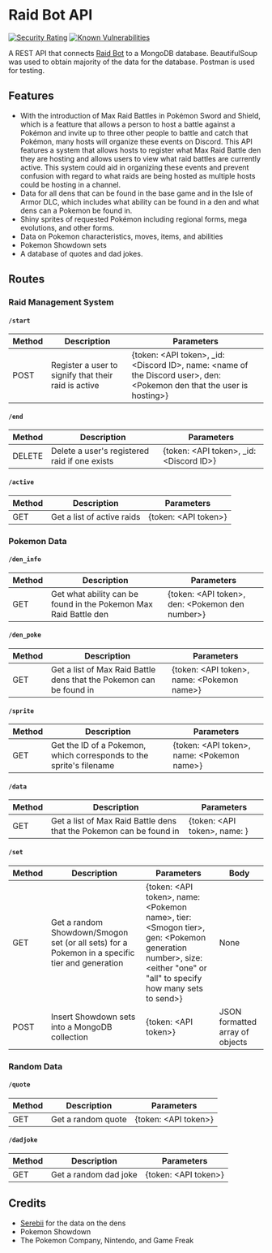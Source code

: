# Raid Bot API
[![Security Rating](https://sonarcloud.io/api/project_badges/measure?project=dylanaz45_raid-bot-api-js&metric=security_rating)](https://sonarcloud.io/dashboard?id=dylanaz45_raid-bot-api-js)
[![Known Vulnerabilities](https://snyk.io/test/github/dylanaz45/raid-bot-api-js/badge.svg?targetFile=package.json)](https://snyk.io/test/github/dylanaz45/raid-bot-api-js?targetFile=package.json)

A REST API that connects [Raid Bot](https://github.com/dylanaz45/raid-bot) to a MongoDB database. BeautifulSoup was 
used to obtain majority of the data for the database. Postman is used for testing.

## Features 
* With the introduction of Max Raid Battles in Pokémon Sword and Shield, which is a featture that allows a person to 
host a battle against a Pokémon and invite up to three other people to battle and catch that Pokémon, many hosts will 
organize these events on Discord. This API features a system that allows hosts to register what Max Raid Battle den they
are hosting and allows users to view what raid battles are currently active. This system could aid in organizing these 
events and prevent confusion with regard to what raids are being hosted as multiple hosts could be hosting in a channel.
* Data for all dens that can be found in the base game and in the Isle of Armor DLC, which includes what ability can 
be found in a den and what dens can a Pokemon be found in.
* Shiny sprites of requested Pokémon including regional forms, mega evolutions, and other forms.
* Data on Pokemon characteristics, moves, items, and abilities
* Pokemon Showdown sets
* A database of quotes and dad jokes.

## Routes

### Raid Management System

#### ```/start```
| Method | Description                                          | Parameters                                                                                                                     |
|--------|------------------------------------------------------|--------------------------------------------------------------------------------------------------------------------------------|
| POST   | Register a user to signify that their raid is active | {token: \<API token\>, _id: \<Discord ID\>, name: \<name of the Discord user\>, den: \<Pokemon den that the user is hosting\>} |

#### ```/end```
| Method | Description                                   | Parameters                                  |
|--------|-----------------------------------------------|---------------------------------------------|
| DELETE | Delete a user's registered raid if one exists | {token: \<API token\>, _id: \<Discord ID\>} |

#### ```/active```
| Method | Description                | Parameters             |
|--------|----------------------------|------------------------|
| GET    | Get a list of active raids | {token: \<API token\>} |

### Pokemon Data

#### ```/den_info```
| Method | Description                                                      | Parameters                                          |
|--------|------------------------------------------------------------------|-----------------------------------------------------|
| GET    | Get what ability can be found in the Pokemon Max Raid Battle den | {token: \<API token\>, den: \<Pokemon den number\>} |

#### ```/den_poke```
| Method | Description                                                         | Parameters                                     |
|--------|---------------------------------------------------------------------|------------------------------------------------|
| GET    | Get a list of Max Raid Battle dens that the Pokemon can be found in | {token: \<API token\>, name: \<Pokemon name\>} |

#### ```/sprite```
| Method | Description                                                         | Parameters                                     |
|--------|---------------------------------------------------------------------|------------------------------------------------|
| GET    | Get the ID of a Pokemon, which corresponds to the sprite's filename | {token: \<API token\>, name: \<Pokemon name\>} |

#### ```/data```
| Method | Description                                                         | Parameters                                   |
|--------|---------------------------------------------------------------------|----------------------------------------------|
| GET    | Get a list of Max Raid Battle dens that the Pokemon can be found in | {token: \<API token\>, name: <Pokemon name>} |

#### ```/set```
| Method | Description                                                                                    | Parameters                                                                                                                                                                  | Body                            |
|--------|------------------------------------------------------------------------------------------------|-----------------------------------------------------------------------------------------------------------------------------------------------------------------------------|---------------------------------|
| GET    | Get a random Showdown/Smogon set (or all sets) for a Pokemon in a specific tier and generation | {token: \<API token\>, name: \<Pokemon name\>, tier: \<Smogon tier\>, gen: \<Pokemon generation number\>, size: \<either "one" or "all" to specify how many sets to send\>} | None                            |
| POST   | Insert Showdown sets into a MongoDB collection                                                 | {token: \<API token\>}                                                                                                                                                      | JSON formatted array of objects |

### Random Data

#### ```/quote```
| Method | Description        | Parameters             |
|--------|--------------------|------------------------|
| GET    | Get a random quote | {token: \<API token\>} |

#### ```/dadjoke```
| Method | Description           | Parameters             |
|--------|-----------------------|------------------------|
| GET    | Get a random dad joke | {token: \<API token\>} |

## Credits
* [Serebii](https://serebii.net/) for the data on the dens
* Pokemon Showdown
* The Pokemon Company, Nintendo, and Game Freak
